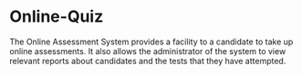 # Online-Quiz


The Online Assessment System provides a facility to a candidate to take up online assessments.
It also allows the administrator of the system to view relevant reports about candidates and the tests that they have attempted.

